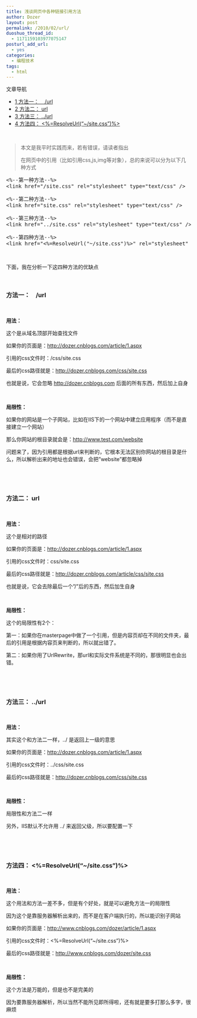 ```yaml
---
title: 浅谈网页中各种链接引用方法
author: Dozer
layout: post
permalink: /2010/02/url/
duoshuo_thread_id:
  - 1171159103977075147
posturl_add_url:
  - yes
categories:
  - 编程技术
tags:
  - html
---
```

<div id="toc_container" class="no_bullets">
  <p class="toc_title">
    文章导航
  </p>
  
  <ul class="toc_list">
    <li>
      <a href="#_url"><span class="toc_number toc_depth_1">1</span> 方法一：    /url</a>
    </li>
    <li>
      <a href="#_url-2"><span class="toc_number toc_depth_1">2</span> 方法二： url</a>
    </li>
    <li>
      <a href="#_url-3"><span class="toc_number toc_depth_1">3</span> 方法三： ../url</a>
    </li>
    <li>
      <a href="#_ltResolveUrl8220sitecss8221gt"><span class="toc_number toc_depth_1">4</span> 方法四： <%=ResolveUrl(&#8220;~/site.css&#8221;)%></a>
    </li>
  </ul>
</div>

&nbsp;

> 本文是我平时实践而来，若有错误，请读者指出
> 
> 在网页中的引用（比如引用css,js,img等对象），总的来说可以分为以下几种方式

<pre class="brush:xml">&lt;%--第一种方法--%&gt;
&lt;link href="/site.css" rel="stylesheet" type="text/css" /&gt;

&lt;%--第二种方法--%&gt;
&lt;link href="site.css" rel="stylesheet" type="text/css" /&gt;

&lt;%--第三种方法--%&gt;
&lt;link href="../site.css" rel="stylesheet" type="text/css" /&gt;

&lt;%--第四种方法--%&gt;
&lt;link href="&lt;%=ResolveUrl("~/site.css")%&gt;" rel="stylesheet" type="text/css" /&gt;</pre>

&nbsp;

下面，我在分析一下这四种方法的优缺点

<!--more-->

&nbsp;

### <span id="_url">方法一：    /url</span>

&nbsp;

**用法：**

这个是从域名顶部开始查找文件

如果你的页面是：http://dozer.cnblogs.com/article/1.aspx

引用的css文件时：/css/site.css

最后的css路径就是：http://dozer.cnblogs.com/css/site.css

也就是说，它会忽略 http://dozer.cnblogs.com 后面的所有东西，然后加上自身

&nbsp;

**局限性：**

如果你的网站是一个子网站，比如在IIS下的一个网站中建立应用程序（而不是直接建立一个网站）

那么你网站的根目录就会是：http://www.test.com/website

问题来了，因为引用都是根据url来判断的，它根本无法区别你网站的根目录是什么，所以解析出来的地址也会错误，会把&#8221;website&#8221;都忽略掉

&nbsp;

&nbsp;

### <span id="_url-2">方法二： url</span>

&nbsp;

**用法：**

这个是相对的路径

如果你的页面是：http://dozer.cnblogs.com/article/1.aspx

引用的css文件时：css/site.css

最后的css路径就是：http://dozer.cnblogs.com/article/css/site.css

也就是说，它会去除最后一个&#8221;/&#8221;后的东西，然后加生自身

&nbsp;

**局限性：**

这个的局限性有2个：

第一：如果你在masterpage中做了一个引用，但是内容页却在不同的文件夹，最后的引用是根据内容页来判断的，所以就出错了。

第二：如果你用了UrlRewrite，那url和实际文件系统是不同的，那很明显也会出错。

&nbsp;

&nbsp;

### <span id="_url-3">方法三： ../url</span>

&nbsp;

**用法：**

其实这个和方法二一样，../ 是返回上一级的意思

如果你的页面是：http://dozer.cnblogs.com/article/1.aspx

引用的css文件时：../css/site.css

最后的css路径就是：http://dozer.cnblogs.com/css/site.css

&nbsp;

**局限性：**

局限性和方法二一样

另外，IIS默认不允许用 ../ 来返回父级，所以要配置一下

&nbsp;

&nbsp;

### <span id="_ltResolveUrl8220sitecss8221gt">方法四： <%=ResolveUrl(&#8220;~/site.css&#8221;)%></span>

&nbsp;

**用法：**

这个用法和方法一差不多，但是有个好处，就是可以避免方法一的局限性

因为这个是靠服务器解析出来的，而不是在客户端执行的，所以能识别子网站

如果你的页面是：http://www.cnblogs.com/dozer/article/1.aspx

引用的css文件时：<%=ResolveUrl(&#8220;~/site.css&#8221;)%>

最后的css路径就是：http://www.cnblogs.com/dozer/site.css

&nbsp;

**局限性：**

这个方法是万能的，但是也不是完美的

因为要靠服务器解析，所以当然不能所见即所得啦，还有就是要多打那么多字，很麻烦